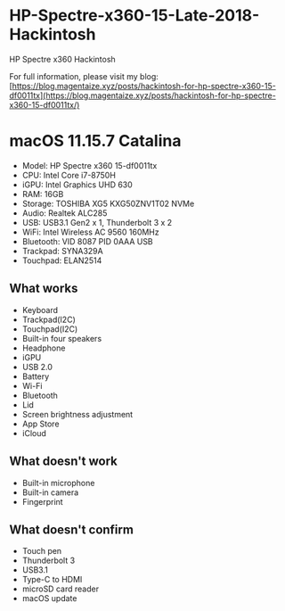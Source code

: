 # HP-Spectre-x360-15-Late-2018-Hackintosh
HP Spectre x360 Hackintosh 

For full information, please visit my blog: [https://blog.magentaize.xyz/posts/hackintosh-for-hp-spectre-x360-15-df0011tx](https://blog.magentaize.xyz/posts/hackintosh-for-hp-spectre-x360-15-df0011tx/)

# macOS 11.15.7 Catalina
* Model: HP Spectre x360 15-df0011tx
* CPU: Intel Core i7-8750H
* iGPU: Intel Graphics UHD 630
* RAM: 16GB
* Storage: TOSHIBA XG5 KXG50ZNV1T02 NVMe
* Audio: Realtek ALC285
* USB: USB3.1 Gen2 x 1, Thunderbolt 3 x 2
* WiFi: Intel Wireless AC 9560 160MHz
* Bluetooth: VID 8087 PID 0AAA USB
* Trackpad: SYNA329A
* Touchpad: ELAN2514

## What works
* Keyboard
* Trackpad(I2C)
* Touchpad(I2C)
* Built-in four speakers
* Headphone
* iGPU
* USB 2.0
* Battery
* Wi-Fi
* Bluetooth
* Lid
* Screen brightness adjustment
* App Store
* iCloud

## What doesn't work
* Built-in microphone
* Built-in camera
* Fingerprint

## What doesn't confirm
* Touch pen
* Thunderbolt 3
* USB3.1
* Type-C to HDMI
* microSD card reader
* macOS update